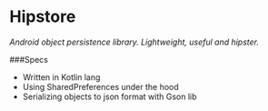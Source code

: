 # Hipstore
_Android object persistence library. Lightweight, useful and hipster._

###Specs
* Written in Kotlin lang
* Using SharedPreferences under the hood
* Serializing objects to json format with Gson lib

